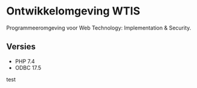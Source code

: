 # Ontwikkelomgeving WTIS

Programmeeromgeving voor Web Technology: Implementation &amp; Security.

## Versies

- PHP 7.4
- ODBC 17.5

test